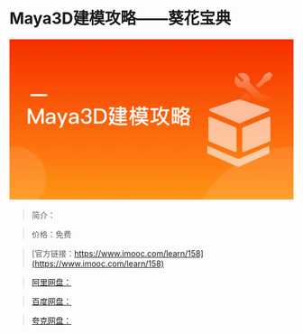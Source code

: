 # Maya3D建模攻略——葵花宝典

![img](../../assets/5fe442df00017b0905400304.jpg)

> 简介：

> 价格：免费

> [官方链接：https://www.imooc.com/learn/158](https://www.imooc.com/learn/158)

> [阿里网盘：]()

> [百度网盘：]()

> [夸克网盘：]()
